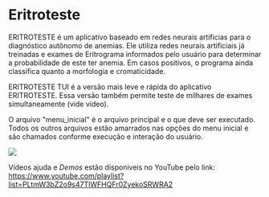 # Eritroteste
ERITROTESTE é um aplicativo baseado em redes neurais artificias para o diagnóstico autônomo de anemias. Ele utiliza redes neurais artificiais já treinadas e exames de Eritrograma informados pelo usuário para determinar a probabilidade de este ter anemia. Em casos positivos, o programa ainda classifica quanto a morfologia e cromaticidade.

ERITROTESTE TUI é a versão mais leve e rápida do aplicativo ERITROTESTE. Essa versão também permite teste de milhares de exames simultaneamente (vide vídeo).

O arquivo "menu_inicial" é o arquivo principal e o que deve ser executado. Todos os outros arquivos estão amarrados nas opções do menu inicial e são chamados conforme execução e interação do usuário.

[![](http://img.youtube.com/vi/4ks2omRj5us/0.jpg)](https://www.youtube.com/watch?v=34eTYqa1-Eg "")

Vídeos ajuda e *Demos* estão disponiveis no YouTube pelo link: https://www.youtube.com/playlist?list=PLtmW3bZ2o9s47TlWFHQFr0ZyekoSRWRA2
